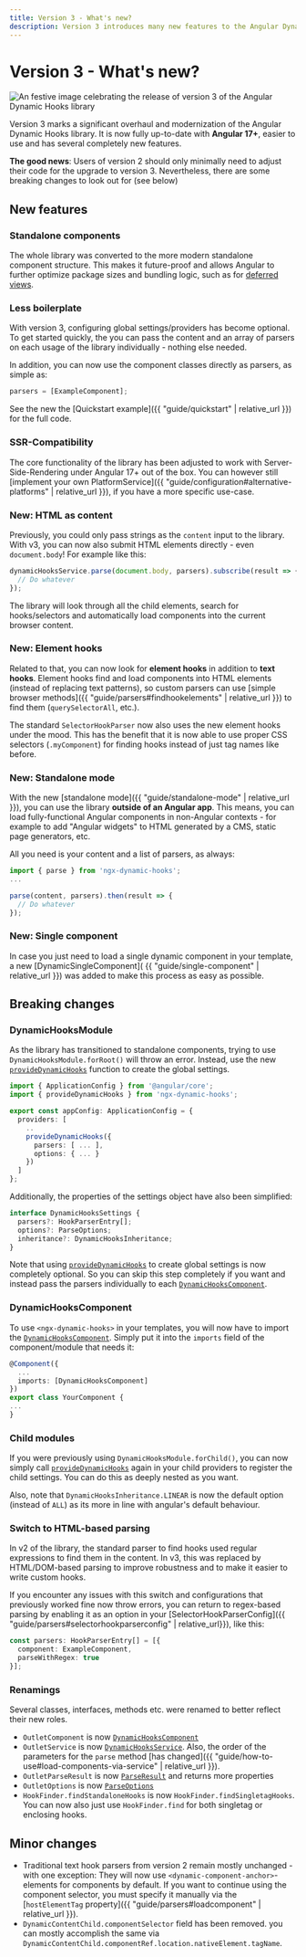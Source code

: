 ```yaml
---
title: Version 3 - What's new?
description: Version 3 introduces many new features to the Angular Dynamic Hooks library, such as loading components into existing HTML elements and standalone mode.
---
```


# Version 3 - What's new?

![An festive image celebrating the release of version 3 of the Angular Dynamic Hooks library](https://github.com/user-attachments/assets/21377754-7f2e-4d54-92bd-e23ba45dbf39)

Version 3 marks a significant overhaul and modernization of the Angular Dynamic Hooks library. It is now fully up-to-date with **Angular 17+**, easier to use and has several completely new features.

**The good news**: Users of version 2 should only minimally need to adjust their code for the upgrade to version 3. Nevertheless, there are some breaking changes to look out for (see below)

## New features

### Standalone components

The whole library was converted to the more modern standalone component structure. This makes it future-proof and allows Angular to further optimize package sizes and bundling logic, such as for <a href="https://angular.dev/guide/defer#which-dependencies-are-defer-loadable" target="_blank">deferred views</a>.

### Less boilerplate

With version 3, configuring global settings/providers has become optional. To get started quickly, the you can pass the content and an array of parsers on each usage of the library individually - nothing else needed.

In addition, you can now use the component classes directly as parsers, as simple as:

```ts
parsers = [ExampleComponent];
```

See the new the [Quickstart example]({{ "guide/quickstart" | relative_url }}) for the full code.

### SSR-Compatibility

The core functionality of the library has been adjusted to work with Server-Side-Rendering under Angular 17+ out of the box. You can however still [implement your own PlatformService]({{ "guide/configuration#alternative-platforms" | relative_url }}), if you have a more specific use-case.

### New: HTML as content

Previously, you could only pass strings as the `content` input to the library. With v3, you can now also submit HTML elements directly - even `document.body`! For example like this:

```ts
dynamicHooksService.parse(document.body, parsers).subscribe(result => {
  // Do whatever
});
```

The library will look through all the child elements, search for hooks/selectors and automatically load components into the current browser content.

### New: Element hooks

Related to that, you can now look for **element hooks** in addition to **text hooks**. Element hooks find and load components into HTML elements (instead of replacing text patterns), so custom parsers can use [simple browser methods]({{ "guide/parsers#findhookelements" | relative_url }}) to find them (`querySelectorAll`, etc.).

The standard `SelectorHookParser` now also uses the new element hooks under the mood. This has the benefit that it is now able to use proper CSS selectors (`.myComponent`) for finding hooks instead of just tag names like before.

### New: Standalone mode

With the new [standalone mode]({{ "guide/standalone-mode" | relative_url }}), you can use the library **outside of an Angular app**. This means, you can load fully-functional Angular components in non-Angular contexts - for example to add "Angular widgets" to HTML generated by a CMS, static page generators, etc. 

All you need is your content and a list of parsers, as always:

```ts
import { parse } from 'ngx-dynamic-hooks';
...

parse(content, parsers).then(result => {
  // Do whatever
});
```

### New: Single component

In case you just need to load a single dynamic component in your template, a new [DynamicSingleComponent]( {{ "guide/single-component" | relative_url }}) was added to make this process as easy as possible.

## Breaking changes

### DynamicHooksModule

As the library has transitioned to standalone components, trying to use `DynamicHooksModule.forRoot()` will throw an error. Instead, use the new <a href="https://github.com/Angular-Dynamic-Hooks/ngx-dynamic-hooks/blob/1a94c3517235a2b2d571379d1cfce88958cb3f66/projects/ngx-dynamic-hooks/src/lib/dynamicHooksProviders.ts" target="_blank">`provideDynamicHooks`</a> function to create the global settings. 

```ts
import { ApplicationConfig } from '@angular/core';
import { provideDynamicHooks } from 'ngx-dynamic-hooks';

export const appConfig: ApplicationConfig = {
  providers: [
    ..
    provideDynamicHooks({
      parsers: [ ... ],
      options: { ... }
    })
  ]
};
```

Additionally, the properties of the settings object have also been simplified:

```ts
interface DynamicHooksSettings {
  parsers?: HookParserEntry[];
  options?: ParseOptions;
  inheritance?: DynamicHooksInheritance;
}
```

Note that using <a href="https://github.com/Angular-Dynamic-Hooks/ngx-dynamic-hooks/blob/1a94c3517235a2b2d571379d1cfce88958cb3f66/projects/ngx-dynamic-hooks/src/lib/dynamicHooksProviders.ts" target="_blank">`provideDynamicHooks`</a> to create global settings is now completely optional. So you can skip this step completely if you want and instead pass the parsers individually to each <a href="https://github.com/Angular-Dynamic-Hooks/ngx-dynamic-hooks/blob/1a94c3517235a2b2d571379d1cfce88958cb3f66/projects/ngx-dynamic-hooks/src/lib/components/dynamicHooksComponent.ts" target="_blank">`DynamicHooksComponent`</a>.

### DynamicHooksComponent

To use `<ngx-dynamic-hooks>` in your templates, you will now have to import the <a href="https://github.com/Angular-Dynamic-Hooks/ngx-dynamic-hooks/blob/1a94c3517235a2b2d571379d1cfce88958cb3f66/projects/ngx-dynamic-hooks/src/lib/components/dynamicHooksComponent.ts" target="_blank">`DynamicHooksComponent`</a>. Simply put it into the `imports` field of the component/module that needs it:

```ts
@Component({
  ...
  imports: [DynamicHooksComponent]
})
export class YourComponent {
...
}
```

### Child modules

If you were previously using `DynamicHooksModule.forChild()`, you can now simply call <a href="https://github.com/Angular-Dynamic-Hooks/ngx-dynamic-hooks/blob/1a94c3517235a2b2d571379d1cfce88958cb3f66/projects/ngx-dynamic-hooks/src/lib/dynamicHooksProviders.ts" target="_blank">`provideDynamicHooks`</a> again in your child providers to register the child settings. You can do this as deeply nested as you want.

Also, note that `DynamicHooksInheritance.LINEAR` is now the default option (instead of `ALL`) as its more in line with angular's default behaviour.

### Switch to HTML-based parsing

In v2 of the library, the standard parser to find hooks used regular expressions to find them in the content. In v3, this was replaced by HTML/DOM-based parsing to improve robustness and to make it easier to write custom hooks.

If you encounter any issues with this switch and configurations that previously worked fine now throw errors, you can return to regex-based parsing by enabling it as an option in your [SelectorHookParserConfig]({{ "guide/parsers#selectorhookparserconfig" | relative_url}}), like this:

```ts
const parsers: HookParserEntry[] = [{
  component: ExampleComponent,
  parseWithRegex: true
}];
```

### Renamings

Several classes, interfaces, methods etc. were renamed to better reflect their new roles. 

- `OutletComponent` is now <a href="https://github.com/Angular-Dynamic-Hooks/ngx-dynamic-hooks/blob/1a94c3517235a2b2d571379d1cfce88958cb3f66/projects/ngx-dynamic-hooks/src/lib/components/dynamicHooksComponent.ts" target="_blank">`DynamicHooksComponent`</a>
- `OutletService` is now <a href="https://github.com/Angular-Dynamic-Hooks/ngx-dynamic-hooks/blob/1a94c3517235a2b2d571379d1cfce88958cb3f66/projects/ngx-dynamic-hooks/src/lib/services/dynamicHooksService.ts" target="_blank">`DynamicHooksService`</a>. Also, the order of the parameters for the `parse` method [has changed]({{ "guide/how-to-use#load-components-via-service" | relative_url }}).
- `OutletParseResult` is now <a href="https://github.com/Angular-Dynamic-Hooks/ngx-dynamic-hooks/blob/1a94c3517235a2b2d571379d1cfce88958cb3f66/projects/ngx-dynamic-hooks/src/lib/interfacesPublic.ts#L224" target="_blank">`ParseResult`</a> and returns more properties
- `OutletOptions` is now <a href="https://github.com/Angular-Dynamic-Hooks/ngx-dynamic-hooks/blob/1a94c3517235a2b2d571379d1cfce88958cb3f66/projects/ngx-dynamic-hooks/src/lib/services/settings/options.ts" target="_blank">`ParseOptions`</a>
- `HookFinder.findStandaloneHooks` is now `HookFinder.findSingletagHooks`. You can now also just use `HookFinder.find` for both singletag or enclosing hooks.

## Minor changes

- Traditional text hook parsers from version 2 remain mostly unchanged - with one exception: They will now use `<dynamic-component-anchor>`-elements for components by default. If you want to continue using the component selector, you must specify it manually via the [`hostElementTag` property]({{ "guide/parsers#loadcomponent" | relative_url }}).
- `DynamicContentChild.componentSelector` field has been removed. you can mostly accomplish the same via `DynamicContentChild.componentRef.location.nativeElement.tagName`.